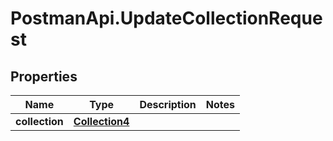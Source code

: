 # PostmanApi.UpdateCollectionRequest

## Properties

Name | Type | Description | Notes
------------ | ------------- | ------------- | -------------
**collection** | [**Collection4**](Collection4.md) |  | 


